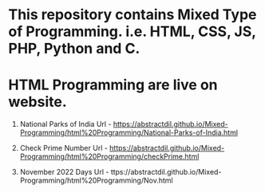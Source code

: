 # This repository contains Mixed Type of Programming. i.e. HTML, CSS, JS, PHP, Python and C.
 
 # HTML Programming are live on website. 

 1. National Parks of India Url - https://abstractdil.github.io/Mixed-Programming/html%20Programming/National-Parks-of-India.html

 2. Check Prime Number Url -  https://abstractdil.github.io/Mixed-Programming/html%20Programming/checkPrime.html

 3. November 2022  Days Url - ttps://abstractdil.github.io/Mixed-Programming/html%20Programming/Nov.html